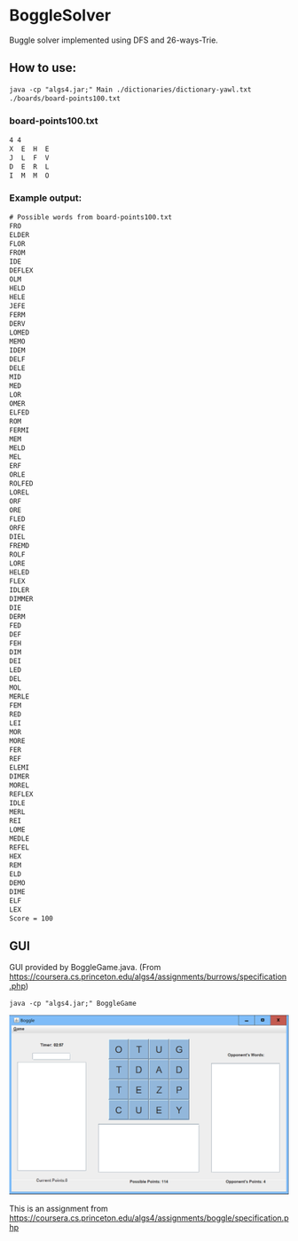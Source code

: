 # BoggleSolver

Buggle solver implemented using DFS and 26-ways-Trie.

## How to use:

```
java -cp "algs4.jar;" Main ./dictionaries/dictionary-yawl.txt ./boards/board-points100.txt
```

### board-points100.txt
```
4 4
X  E  H  E  
J  L  F  V  
D  E  R  L  
I  M  M  O
```

### Example output:
```
# Possible words from board-points100.txt
FRO
ELDER
FLOR
FROM
IDE
DEFLEX
OLM
HELD
HELE
JEFE
FERM
DERV
LOMED
MEMO
IDEM
DELF
DELE
MID
MED
LOR
OMER
ELFED
ROM
FERMI
MEM
MELD
MEL
ERF
ORLE
ROLFED
LOREL
ORF
ORE
FLED
ORFE
DIEL
FREMD
ROLF
LORE
HELED
FLEX
IDLER
DIMMER
DIE
DERM
FED
DEF
FEH
DIM
DEI
LED
DEL
MOL
MERLE
FEM
RED
LEI
MOR
MORE
FER
REF
ELEMI
DIMER
MOREL
REFLEX
IDLE
MERL
REI
LOME
MEDLE
REFEL
HEX
REM
ELD
DEMO
DIME
ELF
LEX
Score = 100
```

## GUI
GUI provided by BoggleGame.java. (From https://coursera.cs.princeton.edu/algs4/assignments/burrows/specification.php)
```
java -cp "algs4.jar;" BoggleGame
```

![](GUI.png)

This is an assignment from https://coursera.cs.princeton.edu/algs4/assignments/boggle/specification.php
